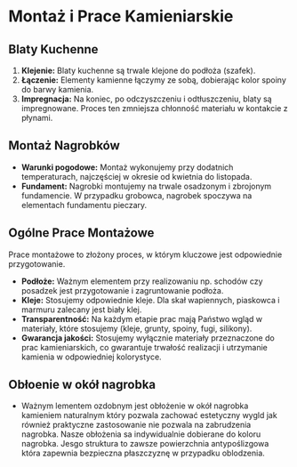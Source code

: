 # Montaż i Prace Kamieniarskie

## Blaty Kuchenne

1.  **Klejenie:** Blaty kuchenne są trwale klejone do podłoża (szafek).
2.  **Łączenie:** Elementy kamienne łączymy ze sobą, dobierając kolor spoiny do barwy kamienia.
3.  **Impregnacja:** Na koniec, po odczyszczeniu i odtłuszczeniu, blaty są impregnowane. Proces ten zmniejsza chłonność materiału w kontakcie z płynami.

## Montaż Nagrobków

* **Warunki pogodowe:** Montaż wykonujemy przy dodatnich temperaturach, najczęściej w okresie od kwietnia do listopada.
* **Fundament:** Nagrobki montujemy na trwale osadzonym i zbrojonym fundamencie. W przypadku grobowca, nagrobek spoczywa na elementach fundamentu pieczary.

## Ogólne Prace Montażowe

Prace montażowe to złożony proces, w którym kluczowe jest odpowiednie przygotowanie.

* **Podłoże:** Ważnym elementem przy realizowaniu np. schodów czy posadzek jest przygotowanie i zagruntowanie podłoża.
* **Kleje:** Stosujemy odpowiednie kleje. Dla skał wapiennych, piaskowca i marmuru zalecany jest biały klej.
* **Transparentność:** Na każdym etapie prac mają Państwo wgląd w materiały, które stosujemy (kleje, grunty, spoiny, fugi, silikony).
* **Gwarancja jakości:** Stosujemy wyłącznie materiały przeznaczone do prac kamieniarskich, co gwarantuje trwałość realizacji i utrzymanie kamienia w odpowiedniej kolorystyce.

## Obłoenie w okół nagrobka 
* Ważnym lementem ozdobnym jest obłożenie w okół nagrobka kamieniem naturalnym który pozwala zachować estetyczny wygld jak również praktyczne zastosowanie nie pozwala na zabrudzenia nagrobka. Nasze obłożenia sa indywidualnie dobierane do koloru nagrobka. Jesgo struktura to zawsze powierzchnia antypoślizgowa która zapewnia bezpieczna płaszczyznę w przypadku oblodzenia. 